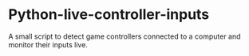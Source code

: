 # Python-live-controller-inputs
A small script to detect game controllers connected to a computer and monitor their inputs live.
